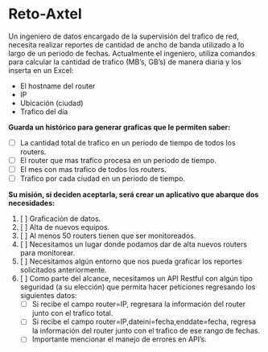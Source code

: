 # Reto-Axtel
Un ingeniero de datos encargado de la supervisión del trafico de red, necesita realizar reportes de cantidad de ancho de banda utilizado a lo largo de un periodo de fechas.
Actualmente el ingeniero, utiliza comandos para calcular la cantidad de trafico (MB’s, GB’s) de manera diaria y los inserta en un Excel:
- El hostname del router
- IP
- Ubicación (ciudad)
- Trafico del día

**Guarda un histórico para generar graficas que le permiten saber:**
- [ ] La cantidad total de trafico en un periodo de tiempo de todos los routers.
- [ ] El router que mas trafico procesa en un periodo de tiempo.
- [ ] El mes con mas trafico de todos los routers.
- [ ] Trafico por cada ciudad en un periodo de tiempo.

**Su misión, si deciden aceptarla, será crear un aplicativo que abarque dos necesidades:**

1. [ ] Graficación de datos.
2. [ ] Alta de nuevos equipos.
3. [ ] Al menos 50 routers tienen que ser monitoreados.
4. [ ] Necesitamos un lugar donde podamos dar de alta nuevos routers para monitorear.
5. [ ] Necesitamos algún entorno que nos pueda graficar los reportes solicitados anteriormente.
6. [ ] Como parte del alcance, necesitamos un API Restful con algún tipo seguridad (a su elección) que permita hacer peticiones regresando los siguientes datos: 
   - [ ] Si recibe el campo router=IP, regresara la información del router junto con el trafico total.
   - [ ] Si recibe el campo router=IP,dateini=fecha,enddate=fecha, regresa la información del router junto con el trafico de ese rango de fechas.
   - [ ] Importante mencionar el manejo de errores en API’s.

